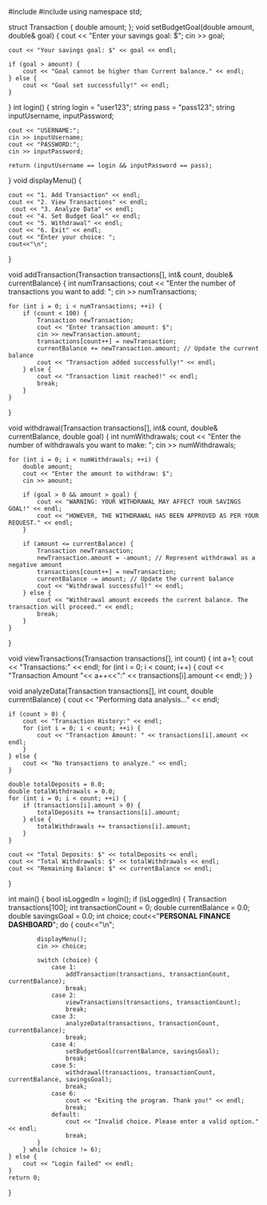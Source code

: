 #include <iostream>
#include <string>
using namespace std;

struct Transaction {
    double amount;
};
void setBudgetGoal(double amount, double& goal) {
    cout << "Enter your savings goal: $";
    cin >> goal;

    cout << "Your savings goal: $" << goal << endl;

    if (goal > amount) {
        cout << "Goal cannot be higher than Current balance." << endl;
    } else {
        cout << "Goal set successfully!" << endl;
    }
}
int login() {
    string login = "user123";
    string pass = "pass123";
    string inputUsername, inputPassword;

    cout << "USERNAME:";
    cin >> inputUsername;
    cout << "PASSWORD:";
    cin >> inputPassword;

    return (inputUsername == login && inputPassword == pass);
}
void displayMenu() {
   
    cout << "1. Add Transaction" << endl;
    cout << "2. View Transactions" << endl;
     cout << "3. Analyze Data" << endl;
    cout << "4. Set Budget Goal" << endl;
    cout << "5. Withdrawal" << endl;
    cout << "6. Exit" << endl;
    cout << "Enter your choice: ";
    cout<<"\n";
}

void addTransaction(Transaction transactions[], int& count, double& currentBalance) {
    int numTransactions;
    cout << "Enter the number of transactions you want to add: ";
    cin >> numTransactions;

    for (int i = 0; i < numTransactions; ++i) {
        if (count < 100) {
            Transaction newTransaction;
            cout << "Enter transaction amount: $";
            cin >> newTransaction.amount;
            transactions[count++] = newTransaction;
            currentBalance += newTransaction.amount; // Update the current balance
            cout << "Transaction added successfully!" << endl;
        } else {
            cout << "Transaction limit reached!" << endl;
            break;
        }
    }
}

void withdrawal(Transaction transactions[], int& count, double& currentBalance, double goal) {
    int numWithdrawals;
    cout << "Enter the number of withdrawals you want to make: ";
    cin >> numWithdrawals;

    for (int i = 0; i < numWithdrawals; ++i) {
        double amount;
        cout << "Enter the amount to withdraw: $";
        cin >> amount;
        
        if (goal > 0 && amount > goal) {
            cout << "WARNING: YOUR WITHDRAWAL MAY AFFECT YOUR SAVINGS GOAL!" << endl;
            cout << "HOWEVER, THE WITHDRAWAL HAS BEEN APPROVED AS PER YOUR REQUEST." << endl; 
        }

        if (amount <= currentBalance) {
            Transaction newTransaction;
            newTransaction.amount = -amount; // Represent withdrawal as a negative amount
            transactions[count++] = newTransaction;
            currentBalance -= amount; // Update the current balance
            cout << "Withdrawal successful!" << endl;
        } else {
            cout << "Withdrawal amount exceeds the current balance. The transaction will proceed." << endl;
            break;
        }
    }
}

void viewTransactions(Transaction transactions[], int count) {
	int a=1;
    cout << "Transactions:" << endl;
    for (int i = 0; i < count; i++) {
        cout << "Transaction Amount "<< a++<<":" << transactions[i].amount << endl;
    }
}

void analyzeData(Transaction transactions[], int count, double currentBalance) {
    cout << "Performing data analysis..." << endl;

    if (count > 0) {
        cout << "Transaction History:" << endl;
        for (int i = 0; i < count; ++i) {
            cout << "Transaction Amount: " << transactions[i].amount << endl;
        }
    } else {
        cout << "No transactions to analyze." << endl;
    }

    double totalDeposits = 0.0;
    double totalWithdrawals = 0.0;
    for (int i = 0; i < count; ++i) {
        if (transactions[i].amount > 0) {
            totalDeposits += transactions[i].amount;
        } else {
            totalWithdrawals += transactions[i].amount;
        }
    }

    cout << "Total Deposits: $" << totalDeposits << endl;
    cout << "Total Withdrawals: $" << totalWithdrawals << endl;
    cout << "Remaining Balance: $" << currentBalance << endl;
}

int main() {
    bool isLoggedIn = login();
    if (isLoggedIn) {
        Transaction transactions[100];
        int transactionCount = 0;
        double currentBalance = 0.0;
        double savingsGoal = 0.0;
        int choice;
           cout<<"****PERSONAL FINANCE DASHBOARD****";
            do {
        	cout<<"\n";

        
            displayMenu();
            cin >> choice;

            switch (choice) {
                case 1:
                    addTransaction(transactions, transactionCount, currentBalance);
                    break;
                case 2:
                    viewTransactions(transactions, transactionCount);
                    break;
                case 3:
                    analyzeData(transactions, transactionCount, currentBalance);
                    break;
                case 4:
                    setBudgetGoal(currentBalance, savingsGoal);
                    break;
                case 5:
                    withdrawal(transactions, transactionCount, currentBalance, savingsGoal);
                    break;
                case 6:
                    cout << "Exiting the program. Thank you!" << endl;
                    break;
                default:
                    cout << "Invalid choice. Please enter a valid option." << endl;
                    break;
            }
        } while (choice != 6);
    } else {
        cout << "Login failed" << endl;
    }
    return 0;
}

